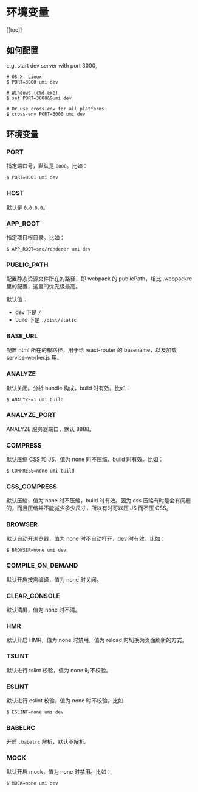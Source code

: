 # 环境变量

[[toc]]

## 如何配置

e.g. start dev server with port 3000,

```
# OS X, Linux
$ PORT=3000 umi dev

# Windows (cmd.exe)
$ set PORT=3000&&umi dev

# Or use cross-env for all platforms
$ cross-env PORT=3000 umi dev
```

## 环境变量

### PORT

指定端口号，默认是 `8000`。比如：

```bash
$ PORT=8001 umi dev
```

### HOST

默认是 `0.0.0.0`。

### APP_ROOT

指定项目根目录。比如：

```bash
$ APP_ROOT=src/renderer umi dev
```

### PUBLIC_PATH

配置静态资源文件所在的路径，即 webpack 的 publicPath，相比 .webpackrc 里的配置，这里的优先级最高。

默认值：

* dev 下是 `/`
* build 下是 `./dist/static`

### BASE_URL

配置 html 所在的根路径，用于给 react-router 的 basename，以及加载 service-worker.js 用。

### ANALYZE

默认关闭。分析 bundle 构成，build 时有效。比如：

```bash
$ ANALYZE=1 umi build
```

### ANALYZE_PORT

ANALYZE 服务器端口，默认 8888。

### COMPRESS

默认压缩 CSS 和 JS，值为 none 时不压缩，build 时有效。比如：

```bash
$ COMPRESS=none umi build
```

### CSS_COMPRESS

默认压缩，值为 none 时不压缩，build 时有效。因为 css 压缩有时是会有问题的，而且压缩并不能减少多少尺寸，所以有时可以压 JS 而不压 CSS。

### BROWSER

默认自动开浏览器，值为 none 时不自动打开，dev 时有效。比如：

```bash
$ BROWSER=none umi dev
```

### COMPILE_ON_DEMAND

默认开启按需编译，值为 none 时关闭。

### CLEAR_CONSOLE

默认清屏，值为 none 时不清。

### HMR

默认开启 HMR，值为 none 时禁用，值为 reload 时切换为页面刷新的方式。

### TSLINT

默认进行 tslint 校验，值为 none 时不校验。

### ESLINT

默认进行 eslint 校验，值为 none 时不校验。比如：

```bash
$ ESLINT=none umi dev
```

### BABELRC

开启 `.babelrc` 解析，默认不解析。

### MOCK

默认开启 mock，值为 none 时禁用。比如：

```bash
$ MOCK=none umi dev
```
